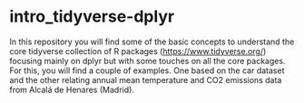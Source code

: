 # intro_tidyverse-dplyr
In this repository you will find some of the basic concepts to understand the core tidyverse collection of R packages (https://www.tidyverse.org/) focusing mainly on dplyr but with some touches on all the core packages. For this, you will find a couple of examples. One based on the car dataset and the other relating annual mean temperature and CO2 emissions data from Alcalá de Henares (Madrid).